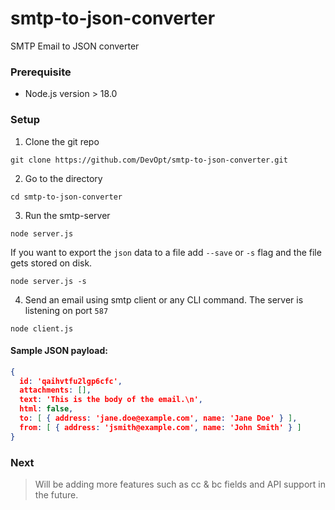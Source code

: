 # smtp-to-json-converter
SMTP Email to JSON converter

### Prerequisite
* Node.js version > 18.0

### Setup
1. Clone the git repo
```shell
git clone https://github.com/DevOpt/smtp-to-json-converter.git
```
2. Go to the directory
```shell
cd smtp-to-json-converter
```
3. Run the smtp-server
```shell
node server.js
```
If you want to export the `json` data to a file add `--save` or `-s` flag 
and the file gets stored on disk.
```shell
node server.js -s
```
4. Send an email using smtp client or any CLI command. 
The server is listening on port `587`
```shell
node client.js
```
#### Sample JSON payload:
```json
{
  id: 'qaihvtfu2lgp6cfc',
  attachments: [],
  text: 'This is the body of the email.\n',
  html: false,
  to: [ { address: 'jane.doe@example.com', name: 'Jane Doe' } ],
  from: [ { address: 'jsmith@example.com', name: 'John Smith' } ]
}
```
### Next
> Will be adding more features such as cc & bc fields and API support in the future.
